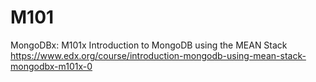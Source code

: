 # M101
MongoDBx: M101x Introduction to MongoDB using the MEAN Stack
https://www.edx.org/course/introduction-mongodb-using-mean-stack-mongodbx-m101x-0
